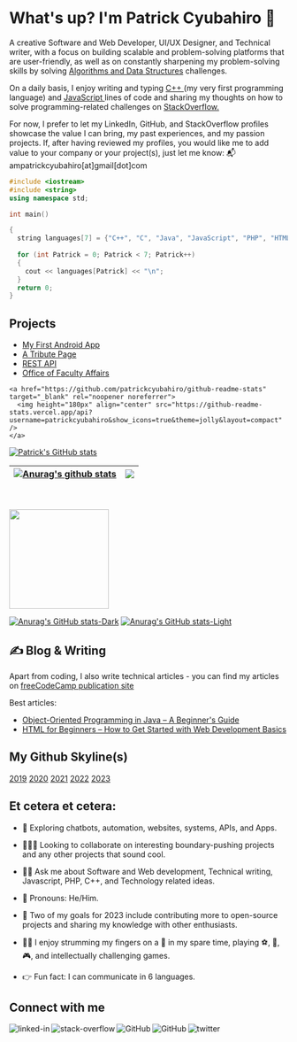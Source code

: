 <h1 class="center">What's up? I'm Patrick Cyubahiro 🦁</h1>
  
A creative Software and Web Developer, UI/UX Designer, and Technical writer, with a focus on building scalable and problem-solving platforms that are user-friendly, as well as on constantly sharpening my problem-solving skills by solving <a href="https://github.com/patrickcyubahiro/Javascript-Algorithms-And-Data-Structures" target="_blank" rel="noopener noreferrer">Algorithms and Data Structures</a> challenges.

On a daily basis, I enjoy writing and typing <a href="https://github.com/patrickcyubahiro/C-plus-plus" target="_blank" rel="noopener noreferrer"> C++ </a> (my very first programming language) and <a href="https://github.com/patrickcyubahiro/JavaScript" target="_blank" rel="noopener noreferrer"> JavaScript </a> lines of code and sharing my thoughts on how to solve programming-related challenges on <a href="https://stackoverflow.com/users/9446849/patrick-cyubahiro" target="_blank" rel="noopener noreferrer"> StackOverflow. </a> 

For now, I prefer to let my LinkedIn, GitHub, and StackOverflow profiles showcase the value I can bring, my past experiences, and my passion projects. If, after having reviewed my profiles, you would like me to add value to your company or your project(s), just let me know: 📬 ampatrickcyubahiro[at]gmail[dot]com

```c++
#include <iostream>
#include <string>
using namespace std;

int main() 

{
  string languages[7] = {"C++", "C", "Java", "JavaScript", "PHP", "HTML", "SQL"};
  
  for (int Patrick = 0; Patrick < 7; Patrick++) 
  {
    cout << languages[Patrick] << "\n";
  }
  return 0;
}
``` 
## Projects

 - [My First Android App](https://github.com/patrickcyubahiro/My-First-Android-App)
 - [A Tribute Page](https://github.com/patrickcyubahiro/A-Tribute-Page)
 - [REST API](https://github.com/patrickcyubahiro/Simple-API)
 - [Office of Faculty Affairs](https://patrickcyubahiro.github.io/Office-of-Faculty-Affairs/)
```
<a href="https://github.com/patrickcyubahiro/github-readme-stats" target="_blank" rel="noopener noreferrer">
  <img height="180px" align="center" src="https://github-readme-stats.vercel.app/api?username=patrickcyubahiro&show_icons=true&theme=jolly&layout=compact" />
</a> 
``` 

[![Patrick's GitHub stats](https://github-readme-stats.vercel.app/api?username=patrickcyubahiro)](https://github.com/patrickcyubahiro/github-readme-stats)






<table>
<thead>
<tr>
<th><a href="https://github.com/anuraghazra/github-readme-stats"><img align="center" src="https://camo.githubusercontent.com/63e139de7f45aefce7d07918c19e935fd40e5c0b9bdad27f63aa1645ef0581be/68747470733a2f2f6769746875622d726561646d652d73746174732e76657263656c2e6170702f6170693f757365726e616d653d616e7572616768617a72612673686f775f69636f6e733d7472756526696e636c7564655f616c6c5f636f6d6d6974733d74727565267468656d653d627565667926686964655f626f726465723d74727565" alt="Anurag's github stats" data-canonical-src="https://github-readme-stats.vercel.app/api?username=anuraghazra&amp;show_icons=true&amp;include_all_commits=true&amp;theme=buefy&amp;hide_border=true" style="max-width: 100%;"></a></th>
<th><a href="https://github.com/anuraghazra/github-readme-stats"><img align="center" src="https://camo.githubusercontent.com/1d56c34bccac3e473ee6ace7bb5a5424a427d769c7dcf8606a1f9f2309b79576/68747470733a2f2f6769746875622d726561646d652d73746174732e76657263656c2e6170702f6170692f746f702d6c616e67732f3f757365726e616d653d616e7572616768617a7261266c61796f75743d636f6d70616374267468656d653d627565667926686964655f626f726465723d74727565" data-canonical-src="https://github-readme-stats.vercel.app/api/top-langs/?username=anuraghazra&amp;layout=compact&amp;theme=buefy&amp;hide_border=true" style="max-width: 100%;"></a></th>
</tr>
</thead>
</table>
<br>
<br>




<a href="https://github.com/patrickcyubahiro/convoychat" target="_blank" rel="noopener noreferrer">
  <img height="180px" align="center" src="https://github-readme-stats.vercel.app/api/top-langs/?username=patrickcyubahiro&langs_count=8&theme=jolly&layout=compact" />
</a> 









[![Anurag's GitHub stats-Dark](https://github-readme-stats.vercel.app/api?username=anuraghazra&show_icons=true&theme=dark#gh-dark-mode-only)](https://github.com/anuraghazra/github-readme-stats#gh-dark-mode-only)
[![Anurag's GitHub stats-Light](https://github-readme-stats.vercel.app/api?username=anuraghazra&show_icons=true&theme=default#gh-light-mode-only)](https://github.com/anuraghazra/github-readme-stats#gh-light-mode-only)




## &#x270d; Blog & Writing

Apart from coding, I also write technical articles - you can find my articles on [freeCodeCamp publication site](https://www.freecodecamp.org/news/author/patrick-cyubahiro/)

Best articles:

<ul>
<li><a href="https://www.freecodecamp.org/news/object-oriented-programming-concepts-java/" rel="nofollow" target="_blank" rel="noopener noreferrer">Object-Oriented Programming in Java – A Beginner's Guide</a></li>
<li><a href="https://www.freecodecamp.org/news/html-for-beginners/" rel="nofollow" target="_blank" rel="noopener noreferrer">HTML for Beginners – How to Get Started with Web Development Basics</a></li>
</ul>

## My Github Skyline(s)

[2019](https://skyline.github.com/patrickcyubahiro/2019)
[2020](https://skyline.github.com/patrickcyubahiro/2020)
[2021](https://skyline.github.com/patrickcyubahiro/2021)
[2022](https://skyline.github.com/patrickcyubahiro/2022)
[2023](https://skyline.github.com/patrickcyubahiro/2023)
  
<!--Other Places you can find my open source contributions:

- [Gitlab](https://)
- [Bitbucket](https://)-->

## Et cetera et cetera:

- 🔭  Exploring chatbots, automation, websites, systems, APIs, and Apps. 

- 👨🏽‍💻  Looking to collaborate on interesting boundary-pushing projects and any other projects that sound cool.

- 🤙🏼  Ask me about Software and Web development, Technical writing, Javascript, PHP, C++, and Technology related ideas.

- 🦁  Pronouns: He/Him.

- 🎯  Two of my goals for 2023 include contributing more to open-source projects and sharing my knowledge with other enthusiasts.

- 🤌🏽   I enjoy strumming my fingers on a :guitar: in my spare time, playing :soccer:, :basketball:, 🎮, and intellectually challenging games.

- 👉  Fun fact: I can communicate in 6 languages.

<!--[![Twitter Badge](https://img.shields.io/badge/-@Pat_Cyubahiro-1ca0f1?style=flat&labelColor=1ca0f1&logo=twitter&logoColor=white)](https://twitter.com/Pat_Cyubahiro)
[![Github](https://img.shields.io/badge/-Github-000?style=flat&logo=Github&logoColor=white)](https://github.com/patrickcyubahiro)
[![Linkedin](https://img.shields.io/badge/-LinkedIn-blue?style=flat&logo=Linkedin&logoColor=white)](https://www.linkedin.com/in/patrick-cyubahiro-262188138/)-->

## Connect with me

[<img align="left" alt="linked-in" src="https://img.shields.io/badge/linkedin-%230077B5.svg?&style=for-the-badge&logo=linkedin&logoColor=white" target="_blank" rel="noopener noreferrer"/>](https://www.linkedin.com/in/patrick-cyubahiro-262188138/)

[<img align="left" alt="stack-overflow" src="https://img.shields.io/badge/stack%20overflow-FE7A16?logo=stack-overflow&logoColor=white&style=for-the-badge" target="_blank" rel="noopener noreferrer"/>](https://stackoverflow.com/users/9446849/patrick-cyubahiro)

[<img align="left" alt="GitHub" src="https://img.shields.io/badge/GitHub-%2312100E.svg?&style=for-the-badge&logo=Github&logoColor=white" target="_blank" rel="noopener noreferrer"/>](https://github.com/patrickcyubahiro)

[<img align="left" alt="GitHub" src="https://img.shields.io/badge/Codepen-000000?style=for-the-badge&logo=codepen&logoColor=white" target="_blank" rel="noopener noreferrer"/>](https://codepen.io/patrickcyubahiro)

[<img align="left" alt="twitter" src="https://img.shields.io/badge/twitter-%231DA1F2.svg?&style=for-the-badge&logo=twitter&logoColor=white" target="_blank" rel="noopener noreferrer"/>](https://twitter.com/Pat_Cyubahiro)
